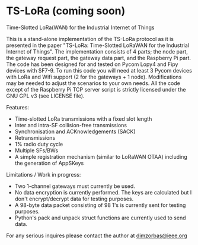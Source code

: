 # TS-LoRa (coming soon)
Time-Slotted LoRa(WAN) for the Industrial Internet of Things

This is a stand-alone implementation of the TS-LoRa protocol as it is presented in the paper "TS-LoRa: Time-Slotted LoRaWAN for the Industrial Internet of Things". The implementation consists of 4 parts; the node part, the gateway request part, the gateway data part, and the Raspberry Pi part. The code has been designed for and tested on Pycom Lopy4 and Fipy devices with SF7-9. To run this code you will need at least 3 Pycom devices with LoRa and Wifi support (2 for the gateways + 1 node). Modifications may be needed to adjust the scenarios to your own needs. All the code except of the Raspberry Pi TCP server script is strictly licensed under the GNU GPL v3 (see LICENSE file).

Features:
- Time-slotted LoRa transmissions with a fixed slot length
- Inter and intra-SF collision-free transmissions
- Synchronisation and ACKnowledgements (SACK)
- Retransmissions
- 1% radio duty cycle
- Multiple SFs/BWs
- A simple registration mechanism (similar to LoRaWAN OTAA) including the generation of AppSKeys

Limitations / Work in progress:
- Two 1-channel gateways must currently be used. 
- No data encryption is currently performed. The keys are calculated but I don't encrypt/decrypt data for testing purposes. 
- A 98-byte data packet consisting of 98 1's is currently sent for testing purposes. 
- Python's pack and unpack struct functions are currently used to send data. 

For any serious inquires please contact the author at dimzorbas@ieee.org

